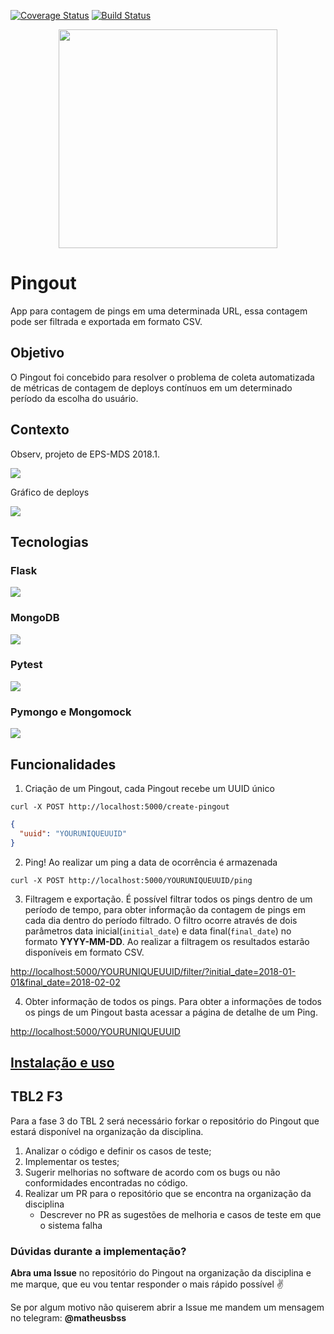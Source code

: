[![Coverage Status](https://coveralls.io/repos/github/verival-grupo2/pingout/badge.svg)](https://coveralls.io/github/verival-grupo2/pingout)
[![Build Status](https://travis-ci.com/verival-grupo2/pingout.svg?branch=master)](https://travis-ci.com/verival-grupo2/pingout)


<p align="center"><img src="https://user-images.githubusercontent.com/14370340/42978617-5260c1b2-8ba4-11e8-932b-89fe566cd730.png" width="350px"></p>

# Pingout 
App para contagem de pings em uma determinada URL, essa contagem pode ser filtrada e exportada em formato CSV. 

## Objetivo
O Pingout foi concebido para resolver o problema de coleta automatizada de métricas de contagem de deploys contínuos em um determinado período da escolha do usuário.

## Contexto

Observ, projeto de EPS-MDS 2018.1.

![](https://raw.githubusercontent.com/fga-eps-mds/2018.1-TropicalHazards-BI/development/docs/project_artefacts/pipeline_devops/pipeline_DevOps.png)

Gráfico de deploys

![](https://user-images.githubusercontent.com/14370340/46961019-36dd6f00-d076-11e8-8339-723b3b344eba.png)

## Tecnologias

### Flask
![](https://mherman.org/presentations/flask-kubernetes/images/flask-logo.png)

### MongoDB
![](https://zdnet3.cbsistatic.com/hub/i/r/2018/02/16/8abdb3e1-47bc-446e-9871-c4e11a46f680/resize/370xauto/8a68280fd20eebfa7789cdaa6fb5eff1/mongo-db-logo.png)

### Pytest
![](https://cdn-images-1.medium.com/max/1600/1*qmz2bNVJ64273TA4TbFxZw.png)

### Pymongo e Mongomock 
![](https://sahilsehwag.files.wordpress.com/2017/10/mongopython.png?w=300&#038;h=300&#038;crop=1)

## Funcionalidades

1. Criação de um Pingout, cada Pingout recebe um UUID único
```
curl -X POST http://localhost:5000/create-pingout 
```
```json
{
  "uuid": "YOURUNIQUEUUID"
}
```

2. Ping! Ao realizar um ping a data de ocorrência é armazenada
```
curl -X POST http://localhost:5000/YOURUNIQUEUUID/ping 
```

3. Filtragem e exportação. É possível filtrar todos os pings dentro de um período de tempo, para obter informação da contagem de pings em cada dia dentro do período filtrado. O filtro ocorre através de dois parâmetros data inicial(`initial_date`) e data final(`final_date`) no formato **YYYY-MM-DD**. Ao realizar a filtragem os resultados estarão disponíveis em formato CSV.

[http://localhost:5000/YOURUNIQUEUUID/filter/?initial_date=2018-01-01&final_date=2018-02-02]()

4. Obter informação de todos os pings. Para obter a informações de todos os pings de um Pingout basta acessar a página de detalhe de um Ping.

[http://localhost:5000/YOURUNIQUEUUID]()

## [Instalação e uso](installation_usage.md)

## TBL2 F3

Para a fase 3 do TBL 2 será necessário forkar o repositório do Pingout que estará disponível na organização da disciplina.

1. Analizar o código e definir os casos de teste;
2. Implementar os testes;
3. Sugerir melhorias no software de acordo com os bugs ou não conformidades encontradas no código.
4. Realizar um PR para o repositório que se encontra na organização da disciplina
    - Descrever no PR as sugestões de melhoria e casos de teste em que o sistema falha

### Dúvidas durante a implementação?
**Abra uma Issue** no repositório do Pingout na organização da disciplina e me marque, que eu vou tentar responder o mais rápido possível :v:

Se por algum motivo não quiserem abrir a Issue me mandem um mensagem no telegram: **@matheusbss**
